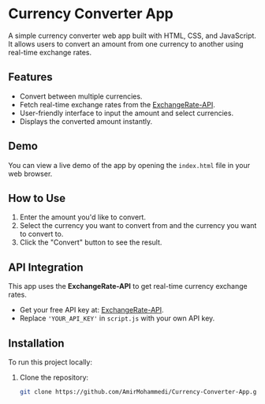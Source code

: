 # Currency Converter App

A simple currency converter web app built with HTML, CSS, and JavaScript. It allows users to convert an amount from one currency to another using real-time exchange rates.

## Features

- Convert between multiple currencies.
- Fetch real-time exchange rates from the [ExchangeRate-API](https://www.exchangerate-api.com/).
- User-friendly interface to input the amount and select currencies.
- Displays the converted amount instantly.

## Demo

You can view a live demo of the app by opening the `index.html` file in your web browser.

## How to Use

1. Enter the amount you'd like to convert.
2. Select the currency you want to convert from and the currency you want to convert to.
3. Click the "Convert" button to see the result.

## API Integration

This app uses the **ExchangeRate-API** to get real-time currency exchange rates. 

- Get your free API key at: [ExchangeRate-API](https://www.exchangerate-api.com/).
- Replace `'YOUR_API_KEY'` in `script.js` with your own API key.

## Installation

To run this project locally:

1. Clone the repository:
   ```bash
   git clone https://github.com/AmirMohammedi/Currency-Converter-App.git
